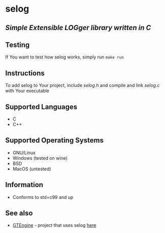 # selog
## _Simple Extensible LOGger library written in C_

## Testing
If You want to test how selog works, simply run ```make run```

## Instructions
To add selog to Your project, include _selog.h_ and compile and link _selog.c_ with Your executable

## Supported Languages
- C
- C++

## Supported Operating Systems
- GNU/Linux
- Windows (tested on wine)
- BSD
- MacOS (untested)

## Information
- Conforms to std=c99 and up

## See also
- [GTEngine](https://github.com/michaelskyf/GTEngine) - project that uses selog [here](https://github.com/michaelskyf/GTEngine/tree/master/lib)

